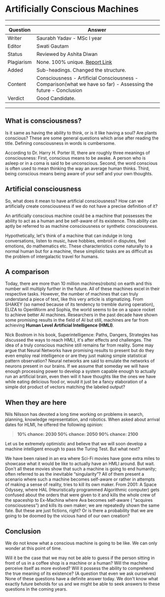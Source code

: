 
# Artificially Conscious Machines
 
---
Question | Answer |
--- | --- |
Writer | Saurabh Yadav - MSc I year
Editor | Swati Gautam
Status |	Reviewed by Ashita Diwan
Plagiarism |	None.  100% unique. [Report Link](./plag-reports/plag-artificially-conscious-machines-v1.pdf)
Added | Sub-headings. Changed the structure.
Content |	Consciousness - Artificial Consciousness - Comparison(what we have so far) - Assessing the future - Conclusion
Verdict | Good Candidate. 
---


## What is consciousness? 
Is it same as having the ability to think, or is it like having a soul? Are plants conscious? 
These are some general questions which arise after reading the title. Defining consciousness in words is cumbersome.

According to Dr. Harry H. Porter III, there are roughly three meanings of consciousness:
First, conscious means to be awake. A person who is asleep or in a coma is said to be unconscious.
Second, the word conscious is often used to mean thinking the way an average human thinks. 
Third, being conscious means being aware of your self and your own thoughts.

## Artificial consciousness
So, what does it mean to have artificial consciousness? How can we artificially create consciousness if we do not have a precise definition of it? 

An artificially conscious machine could be a machine that possesses the ability to act as a human and be self-aware of its existence. This ability can aptly be referred to as machine consciousness or synthetic consciousness. 

Hypothetically, let's think of a machine that can indulge in long conversations, listen to music, have hobbies, embroil in disputes, feel emotions, do mathematics etc.  These characteristics come naturally to a normal human but for a machine, these simplistic tasks are as difficult as the problem of intergalactic travel for humans.

## A comparison
Today, there are more than 10 million machines(robots) on earth and this number will multiply further in the future. All of these machines excel in their respective tasks. However, the number of machines that can truly understand a piece of text, like this very article is stigmatizing. From SHAKEY (so named because of its tendency to tremble during operation), ELIZA to  OpenWorm and Sophia, the world seems to be on a space rocket to achieve better AI machines. Researchers in the past decade have shown some promising results in the field of AI but still, machines are far from achieving **Human Level Artificial Intelligence (HMLI)**.

Nick Bostrom in his book, Superintelligence: Paths, Dangers, Strategies has discussed the ways to reach HMLI, it's after effects and challenges. The idea of a truly conscious machine still remains far from reality. Some may argue that Neural Networks have promising results to present but do they even employ real intelligence or are they just making simple statistical pattern observation? 
Neural networks are said to emulate the networks of neurons present in our brains. If we assume that someday we will have enough processing power to develop a system capable enough to actually run an artificial brain, even then will it have thoughts like the ones we have while eating delicious food or, would it just be a fancy elaboration of a simple dot product of vectors matching the labeled output?

## When they are here
Nils Nilsson has devoted a long time working on problems in search, planning, knowledge representation, and robotics. When asked about arrival dates for HLMI, he offered the following opinion: 
>**10% chance: 2030
>50% chance: 2050
>90% chance: 2100** 

Let us be extremely optimistic and believe that we will soon develop a machine intelligent enough to pass the Turing Test. But what next? 

We have been raised in an era where Sci-Fi movies have gone extra miles to showcase what it would be like to actually have an HMLI around. But wait. Don't all these movies show that such a machine is going to end humanity; often referred to as the inevitable “singularity”? All of them present a scenario where such a machine becomes self-aware or rather in attempts of making a sense of reality, tries to kill its own maker. 
From 2001: A Space Odyssey, where HAL (Heuristically programmed Algorithmic computer) gets confused about the orders that were given to it and kills the whole crew of the spaceship to Ex-Machina where Ava becomes self-aware ( “acquires consciousness”) and kills its own maker; we are repeatedly shown the same fate. 
But these are just fictions, right? Or is there a probability that we are going to be doomed by the vicious hand of our own creation? 

## Conclusion
We do not know what a conscious machine is going to be like. We can only wonder at this point of time.

Will it be the case that we may not be able to guess if the person sitting in front of us in a coffee shop is a machine or a human? 
Will the machine perceive itself as more evolved? 
Will it possess the ability to comprehend the true meaning of its existence? (A question that even we ask ourselves)
None of these questions have a definite answer today.
We don't know what exactly future beholds for us and we might be able to seek answers to these questions in the coming years.       
